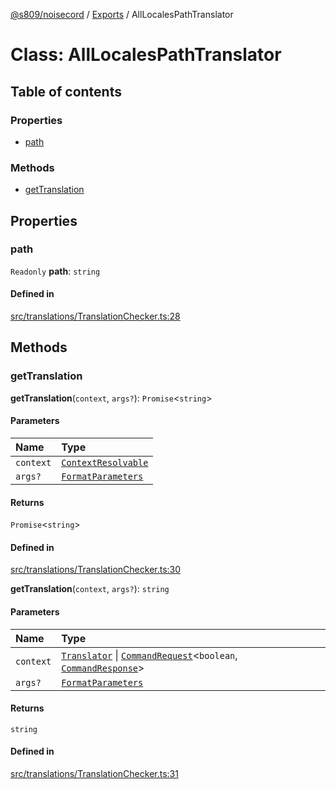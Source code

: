 [@s809/noisecord](../README.md) / [Exports](../modules.md) / AllLocalesPathTranslator

# Class: AllLocalesPathTranslator

## Table of contents

### Properties

- [path](AllLocalesPathTranslator.md#path)

### Methods

- [getTranslation](AllLocalesPathTranslator.md#gettranslation)

## Properties

### path

 `Readonly` **path**: `string`

#### Defined in

[src/translations/TranslationChecker.ts:28](https://github.com/s809/noisecord/blob/d5882c2/src/translations/TranslationChecker.ts#L28)

## Methods

### getTranslation

**getTranslation**(`context`, `args?`): `Promise`<`string`\>

#### Parameters

| Name | Type |
| :------ | :------ |
| `context` | [`ContextResolvable`](../modules/TranslatorManager.md#contextresolvable) |
| `args?` | [`FormatParameters`](../modules/Translator.md#formatparameters) |

#### Returns

`Promise`<`string`\>

#### Defined in

[src/translations/TranslationChecker.ts:30](https://github.com/s809/noisecord/blob/d5882c2/src/translations/TranslationChecker.ts#L30)

**getTranslation**(`context`, `args?`): `string`

#### Parameters

| Name | Type |
| :------ | :------ |
| `context` | [`Translator`](Translator-1.md) \| [`CommandRequest`](CommandRequest.md)<`boolean`, [`CommandResponse`](CommandResponse.md)\> |
| `args?` | [`FormatParameters`](../modules/Translator.md#formatparameters) |

#### Returns

`string`

#### Defined in

[src/translations/TranslationChecker.ts:31](https://github.com/s809/noisecord/blob/d5882c2/src/translations/TranslationChecker.ts#L31)
